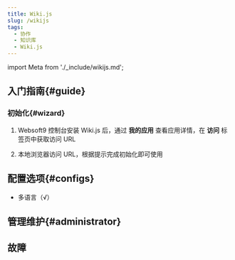 ```yaml
---
title: Wiki.js
slug: /wikijs
tags:
  - 协作
  - 知识库
  - Wiki.js
---
```


import Meta from './_include/wikijs.md';

<Meta name="meta" />

## 入门指南{#guide}

### 初始化{#wizard}

1. Websoft9 控制台安装 Wiki.js 后，通过 **我的应用** 查看应用详情，在 **访问** 标签页中获取访问 URL

2. 本地浏览器访问 URL，根据提示完成初始化即可使用

## 配置选项{#configs}

- 多语言（√）

## 管理维护{#administrator}

## 故障